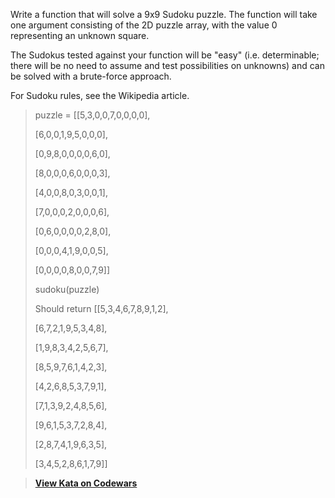 Write a function that will solve a 9x9 Sudoku puzzle. The function will take one argument consisting of the 2D puzzle array, with the value 0 representing an unknown square.

The Sudokus tested against your function will be "easy" (i.e. determinable; there will be no need to assume and test possibilities on unknowns) and can be solved with a brute-force approach.

For Sudoku rules, see the Wikipedia article.

> puzzle = [[5,3,0,0,7,0,0,0,0],
> 
> [6,0,0,1,9,5,0,0,0],
> 
> [0,9,8,0,0,0,0,6,0],
> 
> [8,0,0,0,6,0,0,0,3],
> 
> [4,0,0,8,0,3,0,0,1],
> 
> [7,0,0,0,2,0,0,0,6],
> 
> [0,6,0,0,0,0,2,8,0],
> 
> [0,0,0,4,1,9,0,0,5],
> 
> [0,0,0,0,8,0,0,7,9]]
>
> sudoku(puzzle)
> 
> Should return
> [[5,3,4,6,7,8,9,1,2],
> 
> [6,7,2,1,9,5,3,4,8],
> 
> [1,9,8,3,4,2,5,6,7],
> 
> [8,5,9,7,6,1,4,2,3],
> 
> [4,2,6,8,5,3,7,9,1],
> 
> [7,1,3,9,2,4,8,5,6],
> 
> [9,6,1,5,3,7,2,8,4],
> 
> [2,8,7,4,1,9,6,3,5],
> 
> [3,4,5,2,8,6,1,7,9]]

> **[View Kata on Codewars](https://www.codewars.com/kata/5296bc77afba8baa690002d7/train/java)**
